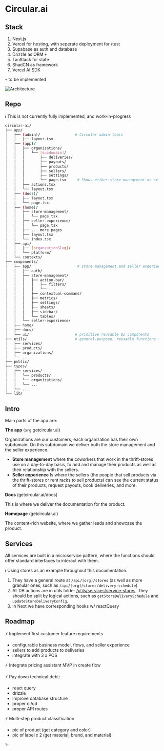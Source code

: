 # Circular.ai

## Stack
1. Next.js
2. Vercel for hosting, with seperate deployment for /test
3. Supabase as auth and database
4. Drizzle as ORM `+`
5. TanStack for state
6. ShadCN as framework
7. Vercel AI SDK

`+` to be implemented

![Architecture](https://github.com/justchrister/circular/blob/54e460041e632fdd452e7c5528d83fafad65cfd6/architecture.png)


## Repo

ℹ️ This is not currently fully implemented, and work-in-progress

```bash
circular-ai/
├── app/
│   ├── (admin)/                # Circular admin tools
│   │   ├── layout.tsx
│   ├── (app)/
│   │   ├── organizations/
│   │   │   └── [subdomain]/
│   │   │       ├── deliveries/
│   │   │       ├── payouts/
│   │   │       ├── products/
│   │   │       ├── sellers/
│   │   │       ├── settings/
│   │   │       └── page.tsx     # Shows either store management or seller experience depending on the user role.
│   │   ├── actions.tsx
│   │   └── layout.tsx
│   ├── (docs)/
│   │   ├── layout.tsx
│   │   └── page.tsx
│   ├── (home)/                           
│   │   ├── store-management/
│   │   │   └── page.tsx
│   │   ├── seller-experience/
│   │   │   └── page.tsx
│   │   ├── ... more pages
│   │   ├── layout.tsx
│   │   └── index.tsx
│   ├── api/
│   │   ├── [organzationSlug]/
│   │   └── platform/
│   └── contexts/
├── components/
│   ├── app/                     # store management and seller experience components
│   │   ├── auth/
│   │   ├── store-management/
│   │   │   ├── action-bar/
│   │   │   │   ├── filters/
│   │   │   │   └── ...
│   │   │   ├── contextual-command/
│   │   │   ├── metrics/
│   │   │   ├── settings/
│   │   │   ├── sheets/
│   │   │   ├── sidebar/
│   │   │   └── tables/
│   │   └── seller-experience/
│   ├── home/
│   ├── docs/
│   └── ui/                     # primitive reusable UI components
├── utils/                      # general-purpose, reusable functions that are not tied to a specific domain.
│   ├── services/
│   ├── products/
│   ├── organizations/
│   └── ...
├── public/
├── types/                  
│   ├── services/
│   │   └── products/
│   │   └── organizations/
│   │   └── ...
│   └── ...
└── lib/
```

## Intro

Main parts of the app are:

**The app** (`org`.getcircular.ai)

Organizations are our customers, each organization has their own subdomain. On this subdomain we deliver both the store management and the seller experience.
- **Store management**  where the coworkers that work in the thrift-stores use on a day-to-day basis, to add and manage their products as well as their relationship with the sellers.
- **Seller experience** Is where the sellers (the people that sell products via the thrift-stores or rent racks to sell products) can see the current status of their products, request payouts, book deliveries, and more.

**Docs** (getcircular.ai/docs)

This is where we deliver the documentation for the product.

**Homepage** (getcircular.ai)

The content-rich website, where we gather leads and showcase the product.

## Services

All services are built in a microservice pattern, where the functions should offer standard interfaces to interact with them. 

ℹ️ Using stores as an example throughout this documentation.

1. They have a general route at `/api/[org]/stores` (as well as more granular ones, such as `/api/[org]/stores/delivery-schedule`)
3. All DB actions are in utils folder [/utils/services/service-stores](/utils/services/service-stores).
They should be split by logical actions, such as `getStoreDeliverySchedule` and `updateStoreDeliveryConfig`.
5. In Next we have corresponding hooks w/ reactQuery 

## Roadmap

⚡ Implement first customer feature requirements
- configurable business model, flows, and seller experience
- sellers to add products to deliveries
- integrate with 3 x POS

⚡ Integrate pricing assistant MVP in create flow

⚡ Pay down technical debt: 
- react query
- drizzle
- improve database structure
- proper ci/cd
- proper API routes

⚡ Multi-step product classification 
- pic of product (get category and color)
- pic of label x 2 (get material, brand, and material)

✨ 
